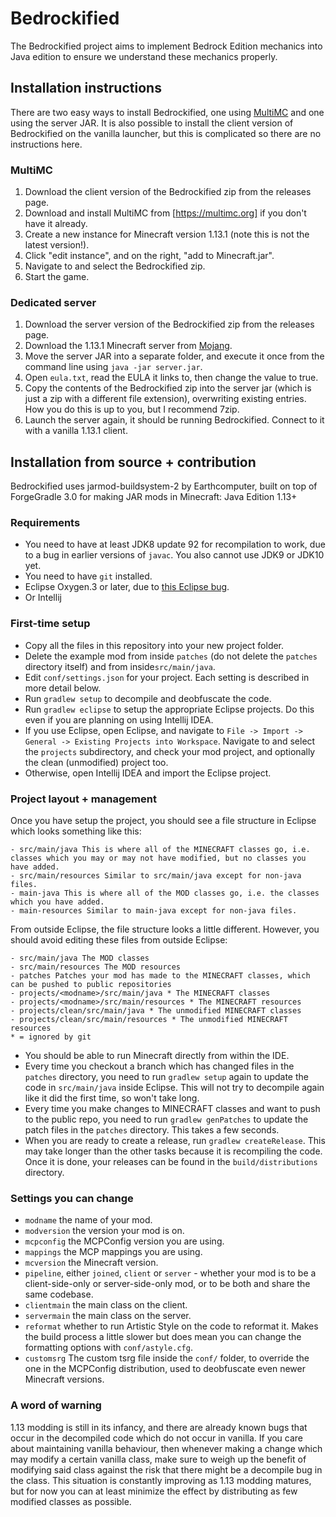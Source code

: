 # Bedrockified
The Bedrockified project aims to implement Bedrock Edition mechanics into Java edition to ensure we understand these mechanics properly.

## Installation instructions
There are two easy ways to install Bedrockified, one using [MultiMC](https://multimc.org) and one using the server JAR.
It is also possible to install the client version of Bedrockified on the vanilla launcher, but this is complicated so there are no instructions here.

### MultiMC
1. Download the client version of the Bedrockified zip from the releases page.
1. Download and install MultiMC from [https://multimc.org] if you don't have it already.
1. Create a new instance for Minecraft version 1.13.1 (note this is not the latest version!).
1. Click "edit instance", and on the right, "add to Minecraft.jar".
1. Navigate to and select the Bedrockified zip.
1. Start the game.

### Dedicated server
1. Download the server version of the Bedrockified zip from the releases page.
1. Download the 1.13.1 Minecraft server from [Mojang](https://launcher.mojang.com/v1/objects/fe123682e9cb30031eae351764f653500b7396c9/server.jar).
1. Move the server JAR into a separate folder, and execute it once from the command line using `java -jar server.jar`.
1. Open `eula.txt`, read the EULA it links to, then change the value to true.
1. Copy the contents of the Bedrockified zip into the server jar (which is just a zip with a different file extension), overwriting existing entries. How you do this is up to you, but I recommend 7zip.
1. Launch the server again, it should be running Bedrockified. Connect to it with a vanilla 1.13.1 client.

## Installation from source + contribution
Bedrockified uses jarmod-buildsystem-2 by Earthcomputer, built on top of ForgeGradle 3.0 for making JAR mods in Minecraft: Java Edition 1.13+

### Requirements
- You need to have at least JDK8 update 92 for recompilation to work, due to a bug in earlier versions of `javac`. You also cannot use JDK9 or JDK10 yet.
- You need to have `git` installed.
- Eclipse Oxygen.3 or later, due to [this Eclipse bug](https://bugs.eclipse.org/bugs/show_bug.cgi?id=526911).
- Or Intellij

### First-time setup
- Copy all the files in this repository into your new project folder.
- Delete the example mod from inside `patches` (do not delete the `patches` directory itself) and from inside`src/main/java`.
- Edit `conf/settings.json` for your project. Each setting is described in more detail below.
- Run `gradlew setup` to decompile and deobfuscate the code.
- Run `gradlew eclipse` to setup the appropriate Eclipse projects. Do this even if you are planning on using Intellij IDEA.
- If you use Eclipse, open Eclipse, and navigate to `File -> Import -> General -> Existing Projects into Workspace`. Navigate to and select the `projects` subdirectory, and check your mod project, and optionally the clean (unmodified) project too.
- Otherwise, open Intellij IDEA and import the Eclipse project.

### Project layout + management
Once you have setup the project, you should see a file structure in Eclipse which looks something like this:
```
- src/main/java This is where all of the MINECRAFT classes go, i.e. classes which you may or may not have modified, but no classes you have added.
- src/main/resources Similar to src/main/java except for non-java files.
- main-java This is where all of the MOD classes go, i.e. the classes which you have added.
- main-resources Similar to main-java except for non-java files.
```
From outside Eclipse, the file structure looks a little different. However, you should avoid editing these files from outside Eclipse:
```
- src/main/java The MOD classes
- src/main/resources The MOD resources
- patches Patches your mod has made to the MINECRAFT classes, which can be pushed to public repositories
- projects/<modname>/src/main/java * The MINECRAFT classes
- projects/<modname>/src/main/resources * The MINECRAFT resources
- projects/clean/src/main/java * The unmodified MINECRAFT classes
- projects/clean/src/main/resources * The unmodified MINECRAFT resources
* = ignored by git
```

- You should be able to run Minecraft directly from within the IDE.
- Every time you checkout a branch which has changed files in the `patches` directory, you need to run `gradlew setup` again to update the code in `src/main/java` inside Eclipse. This will not try to decompile again like it did the first time, so won't take long.
- Every time you make changes to MINECRAFT classes and want to push to the public repo, you need to run `gradlew genPatches` to update the patch files in the `patches` directory. This takes a few seconds.
- When you are ready to create a release, run `gradlew createRelease`. This may take longer than the other tasks because it is recompiling the code. Once it is done, your releases can be found in the `build/distributions` directory.

### Settings you can change
- `modname` the name of your mod.
- `modversion` the version your mod is on.
- `mcpconfig` the MCPConfig version you are using.
- `mappings` the MCP mappings you are using.
- `mcversion` the Minecraft version.
- `pipeline`, either `joined`, `client` or `server` - whether your mod is to be a client-side-only or server-side-only mod, or to be both and share the same codebase.
- `clientmain` the main class on the client.
- `servermain` the main class on the server.
- `reformat` whether to run Artistic Style on the code to reformat it. Makes the build process a little slower but does mean you can change the formatting options with `conf/astyle.cfg`.
- `customsrg` The custom tsrg file inside the `conf/` folder, to override the one in the MCPConfig distribution, used to deobfuscate even newer Minecraft versions.

### A word of warning
1.13 modding is still in its infancy, and there are already known bugs that occur in the decompiled code which do not occur in vanilla. If you care about maintaining vanilla behaviour, then whenever making a change which may modify a certain vanilla class, make sure to weigh up the benefit of modifying said class against the risk that there might be a decompile bug in the class. This situation is constantly improving as 1.13 modding matures, but for now you can at least minimize the effect by distributing as few modified classes as possible.
